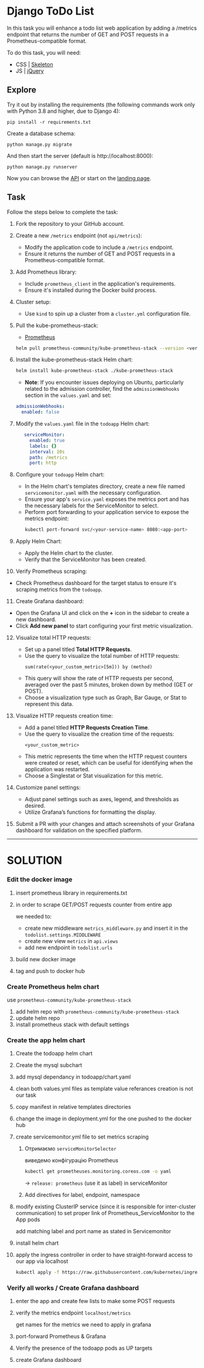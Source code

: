 # Django ToDo List

In this task you will enhance a todo list web application by adding a /metrics endpoint that returns the number of GET and POST requests in a Prometheus-compatible format.

To do this task, you will need:

- CSS | [Skeleton](http://getskeleton.com/)
- JS  | [jQuery](https://jquery.com/)

## Explore

Try it out by installing the requirements (the following commands work only with Python 3.8 and higher, due to Django 4):

```
pip install -r requirements.txt
```

Create a database schema:

```
python manage.py migrate
```

And then start the server (default is http://localhost:8000):

```
python manage.py runserver
```

Now you can browse the [API](http://localhost:8000/api/) or start on the [landing page](http://localhost:8000/).

## Task
Follow the steps below to complete the task:

1. Fork the repository to your GitHub account.

2. Create a new `/metrics` endpoint (not `api/metrics`):
   - Modify the application code to include a `/metrics` endpoint.
   - Ensure it returns the number of GET and POST requests in a Prometheus-compatible format.

3. Add Prometheus library:
   - Include `prometheus_client` in the application's requirements.
   - Ensure it's installed during the Docker build process.

4. Cluster setup:
   - Use `kind` to spin up a cluster from a `cluster.yml` configuration file.

5. Pull the kube-prometheus-stack:
   - [Prometheus](https://github.com/prometheus-community/helm-charts/tree/main/charts/kube-prometheus-stack)
   ```bash
   helm pull prometheus-community/kube-prometheus-stack --version <version_number> --untar
   ```

6. Install the kube-prometheus-stack Helm chart:
   ```bash
   helm install kube-prometheus-stack ./kube-prometheus-stack
   ```
    * **Note**: If you encounter issues deploying on Ubuntu, particularly related to the admission controller, find the `admissionWebhooks` section in the `values.yaml` and set:
   ```yaml
   admissionWebhooks:
     enabled: false
   ```

7. Modify the `values.yaml` file in the `todoapp` Helm chart:
   ```yaml
      serviceMonitor:
        enabled: true
        labels: {}
        interval: 10s
        path: /metrics
        port: http
    ```

8. Configure your `todoapp` Helm chart:
   - In the Helm chart's templates directory, create a new file named `servicemonitor.yaml` with the necessary configuration.
   - Ensure your app's `service.yaml` exposes the metrics port and has the necessary labels for the ServiceMonitor to select.
   - Perform port forwarding to your application service to expose the metrics endpoint:
      ```bash
      kubectl port-forward svc/<your-service-name> 8080:<app-port>
      ```
9. Apply Helm Chart:
   - Apply the Helm chart to the cluster.
   - Verify that the ServiceMonitor has been created.

10. Verify Prometheus scraping:
   - Check Prometheus dashboard for the target status to ensure it's scraping metrics from the `todoapp`.

11. Create Grafana dashboard:
   - Open the Grafana UI and click on the **+** icon in the sidebar to create a new dashboard.
   - Click **Add new panel** to start configuring your first metric visualization.

12. Visualize total HTTP requests:
    - Set up a panel titled **Total HTTP Requests**.
    - Use the query to visualize the total number of HTTP requests:
        ```
        sum(rate(<your_custom_metric>[5m])) by (method)
        ```
    - This query will show the rate of HTTP requests per second, averaged over the past 5 minutes, broken down by method (GET or POST).
    - Choose a visualization type such as Graph, Bar Gauge, or Stat to represent this data.

13. Visualize HTTP requests creation time:
    - Add a panel titled **HTTP Requests Creation Time**.
    - Use the query to visualize the creation time of the requests:
        ```
        <your_custom_metric>
        ```
    - This metric represents the time when the HTTP request counters were created or reset, which can be useful for identifying when the application was restarted.
    - Choose a Singlestat or Stat visualization for this metric.

14. Customize panel settings:
    - Adjust panel settings such as axes, legend, and thresholds as desired.
    - Utilize Grafana’s functions for formatting the display.

14. Submit a PR with your changes and attach screenshots of your Grafana dashboard for validation on the specified platform.


---

# SOLUTION

### Edit the docker image

1. insert prometheus library in requirements.txt
2. in order to scrape GET/POST requests counter from entire app

    we needed to: 

    * create new middleware `metrics_middleware.py` and insert it in the `todolist.settings.MIDDLEWARE`
    * create new view `metrics` in `api.views`
    * add new endpoint in `todolist.urls`
3. build new docker image
4. tag and push to docker hub

### Create Prometheus helm chart

use `prometheus-community/kube-prometheus-stack`

1. add helm repo with `prometheus-community/kube-prometheus-stack`
2. update helm repo
3. install prometheus stack with default settings

### Create the app helm chart

1. Create the todoapp helm chart
2. Create the mysql subchart
3. add mysql dependancy in todoapp/chart.yaml
4. clean both values.yml files as template value referances creation is not our task
5. copy manifest in relative templates directories
6. change the image in deployment.yml for the one pushed to the docker hub
7. create servicemonitor.yml file to set metrics scraping

    1. Отримаємо `serviceMonitorSelector`

        виведемо конфігурацію Prometheus

        ```sh
        kubectl get prometheuses.monitoring.coreos.com -o yaml
        ```

        -> `release: prometheus`  (use it as label) in serviceMonitor
    2. Add directives for label, endpoint, namespace
8. modify existing ClusterIP service (since it is responsible for inter-cluster communication) to set proper link of Prometheus_ServiceMonitor to the App pods

    add matching label and port name as stated in Servicemonitor
9. install helm chart
10. apply the ingress controller in order to have straight-forward access to our app via localhost

     ```sh
     kubectl apply -f https://raw.githubusercontent.com/kubernetes/ingress-nginx/main/deploy/static/provider/kind/deploy.yaml
     ```

### Verify all works / Create Grafana dashboard

1. enter the app and create few lists to make some POST requests
2. verify the metrics endpoint `localhost/metrics`

    get names for the metrics we need to apply in grafana
3. port-forward Prometheus & Grafana
4. Verify the presence of the todoapp pods as UP targets
5. create Grafana dashboard